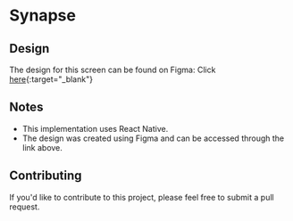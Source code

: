 # Synapse

## Design

The design for this screen can be found on Figma: Click [here](https://www.geeksforgeeks.org/){:target="_blank"} 

## Notes

- This implementation uses React Native.
- The design was created using Figma and can be accessed through the link above.

## Contributing

If you'd like to contribute to this project, please feel free to submit a pull request.
